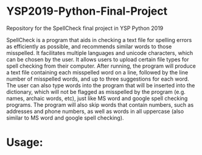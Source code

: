 # YSP2019-Python-Final-Project
Repository for the SpellCheck final project in YSP Python 2019

  SpellCheck is a program that aids in checking a text file for spelling errors as efficiently as possible, and recommends similar words to those misspelled. It facilitates multiple languages and unicode characters, which can be chosen by the user. It allows users to upload certain file types for spell checking from their computer. After running, the program will produce a text file containing each misspelled word on a line, followed by the line number of misspelled words, and up to three suggestions for each word. 
  The user can also type words into the program that will be inserted into the dictionary, which will not be flagged as misspelled by the program (e.g. names, archaic words, etc), just like MS word and google spell checking programs. The program will also skip words that contain numbers, such as addresses and phone numbers, as well as words in all uppercase (also similar to MS word and google spell checking).
# Usage:
